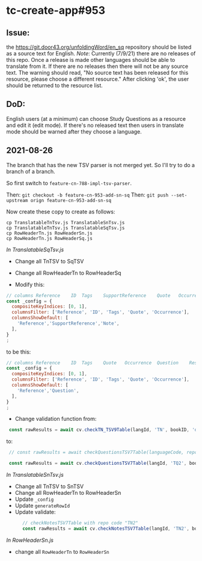 # tc-create-app#953
## Issue:

the https://git.door43.org/unfoldingWord/en_sq repository should be listed as a source text for English. _Note_: Currently (7/9/21) there are no releases of this repo.  Once a release is made other languages should be able to translate from it. If there are no releases then there will not be any source text. The warning should read, "No source text has been released for this resource, please choose a different resource." After clicking 'ok', the user should be returned to the resource list.

## DoD:

English users (at a minimum) can choose Study Questions as a resource and edit it (edit mode). If there's no released text then users in translate mode should be warned after they choose a language. 

## 2021-08-26

The branch that has the new TSV parser is not merged yet. So I'll try to do a branch of a branch.

So first switch to `feature-cn-788-impl-tsv-parser`. 

Then: `git checkout -b feature-cn-953-add-sn-sq`
Then: `git push --set-upstream orign feature-cn-953-add-sn-sq`

Now create these copy to create as follows:
```
cp TranslatableTnTsv.js TranslatableSnTsv.js
cp TranslatableTnTsv.js TranslatableSqTsv.js
cp RowHeaderTn.js RowHeaderSn.js
cp RowHeaderTn.js RowHeaderSq.js
```

*In TranslatableSqTsv.js*
- Change all TnTSV to SqTSV
- Change all RowHeaderTn to RowHeaderSq

- Modify this:
```js
// columns Reference	ID	Tags	SupportReference	Quote	Occurrence	Note
const _config = {
  compositeKeyIndices: [0, 1],
  columnsFilter: ['Reference', 'ID', 'Tags', 'Quote', 'Occurrence'],
  columnsShowDefault: [
    'Reference','SupportReference','Note',
  ],
}
;
```
to be this:
```js
// columns Reference	ID	Tags	Quote	Occurrence	Question	Response
const _config = {
  compositeKeyIndices: [0, 1],
  columnsFilter: ['Reference', 'ID', 'Tags', 'Quote', 'Occurrence'],
  columnsShowDefault: [
    'Reference','Question',
  ],
}
;
```

- Change validation function from:
```js
 const rawResults = await cv.checkTN_TSV9Table(langId, 'TN', bookID, 'dummy', rows, '', {suppressNoticeDisablingFlag: false});
```
to:
```js
 // const rawResults = await checkQuestionsTSV7Table(languageCode, repoCode, bookID, filename, tableText, givenLocation, checkingOptions);

 const rawResults = await cv.checkQuestionsTSV7Table(langId, 'TQ2', bookID, 'dummy', rows, '', {suppressNoticeDisablingFlag: false});
```




*In TranslatableSnTsv.js*
- Change all TnTSV to SnTSV
- Change all RowHeaderTn to RowHeaderSn
- Update `_config`
- Update `generateRowId`
- Update validate:
```js
      // checkNotesTSV7Table with repo code "TN2"
      const rawResults = await cv.checkNotesTSV7Table(langId, 'TN2', bookID, 'dummy', rows, '', {suppressNoticeDisablingFlag: false});
```

*In RowHeaderSn.js*
- change all `RowHeaderTn` to `RowHeaderSn`






